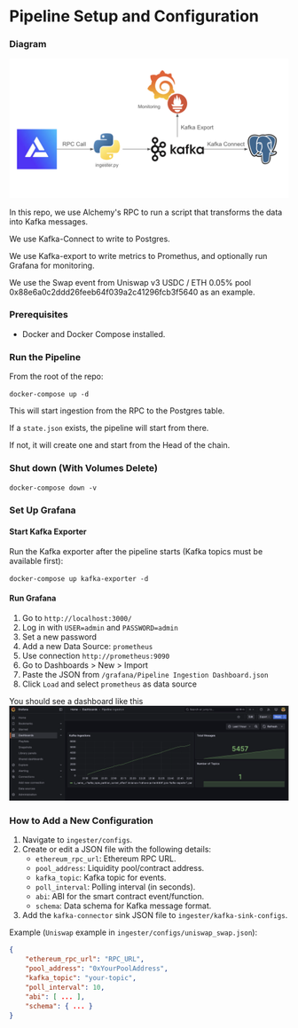 # Pipeline Setup and Configuration

### Diagram
![Pipeline Diagram](media/diagram.png)

In this repo, we use Alchemy's RPC to run a script that transforms the data into Kafka messages. 

We use Kafka-Connect to write to Postgres.

We use Kafka-export to write metrics to Promethus, and optionally run Grafana for monitoring.
 

We use the Swap event from Uniswap v3 USDC / ETH 0.05% pool 0x88e6a0c2ddd26feeb64f039a2c41296fcb3f5640 as an example.


### Prerequisites

- Docker and Docker Compose installed.

### Run the Pipeline 

From the root of the repo:

`docker-compose up -d`

This will start ingestion from the RPC to the Postgres table.

If a `state.json` exists, the pipeline will start from there.

If not, it will create one and start from the Head of the chain. 


### Shut down (With Volumes Delete)

`docker-compose down -v`


### Set Up Grafana

#### Start Kafka Exporter

Run the Kafka exporter after the pipeline starts (Kafka topics must be available first):

`docker-compose up kafka-exporter -d`


#### Run Grafana

1. Go to `http://localhost:3000/`
2. Log in with `USER=admin` and `PASSWORD=admin`
3. Set a new password
4. Add a new Data Source: `prometheus`
5. Use connection `http://prometheus:9090`
6. Go to Dashboards > New > Import
7. Paste the JSON from `/grafana/Pipeline Ingestion Dashboard.json`
8. Click `Load` and select `prometheus` as data source

You should see a dashboard like this
![Pipeline Diagram](media/grafana.png)

### How to Add a New Configuration

1. Navigate to `ingester/configs`.
2. Create or edit a JSON file with the following details:
   - `ethereum_rpc_url`: Ethereum RPC URL.
   - `pool_address`: Liquidity pool/contract address.
   - `kafka_topic`: Kafka topic for events.
   - `poll_interval`: Polling interval (in seconds).
   - `abi`: ABI for the smart contract event/function.
   - `schema`: Data schema for Kafka message format.
3. Add the `kafka-connector` sink JSON file to `ingester/kafka-sink-configs`.

Example (`Uniswap` example in `ingester/configs/uniswap_swap.json`): 

```json
{
    "ethereum_rpc_url": "RPC_URL",
    "pool_address": "0xYourPoolAddress",
    "kafka_topic": "your-topic",
    "poll_interval": 10,
    "abi": [ ... ],
    "schema": { ... }
}
